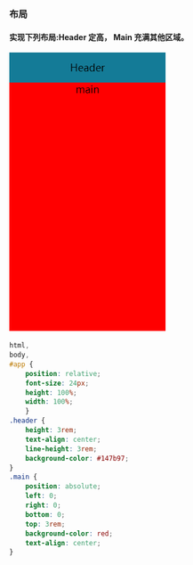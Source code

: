 ### 布局
#### 实现下列布局:Header 定高， Main 充满其他区域。
![ml.jpg](../images/buju.jpg)
``` css
html,
body,
#app {
    position: relative;
    font-size: 24px;
    height: 100%;
    width: 100%;
    }
.header {
    height: 3rem;
    text-align: center;
    line-height: 3rem;
    background-color: #147b97;
}
.main {
    position: absolute;
    left: 0;
    right: 0;
    bottom: 0;
    top: 3rem;
    background-color: red;
    text-align: center;
}
```
